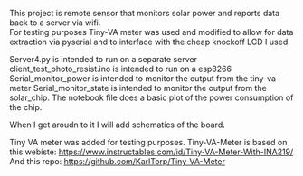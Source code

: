 This project is remote sensor that monitors solar power and reports data back to a server via wifi.  
For testing purposes Tiny-VA meter was used and modified to allow for 
data extraction via pyserial and to interface with the cheap knockoff LCD I used.

Server4.py is intended to run on a separate server
client_test_photo_resist.ino is intended to run on a esp8266
Serial_monitor_power is intended to monitor the output from the tiny-va-meter
Serial_monitor_state is intended to monitor the output from the solar_chip.
The notebook file does a basic plot of the power consumption of the chip.

When I get aroudn to it I will add schematics of the board. 



Tiny VA meter was added for testing purposes.
Tiny-VA-Meter is based on this webiste:
https://www.instructables.com/id/Tiny-VA-Meter-With-INA219/
And this repo:
https://github.com/KarlTorp/Tiny-VA-Meter
